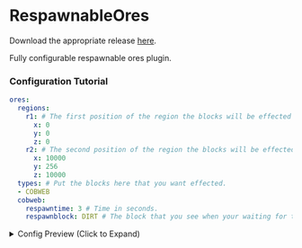 # RespawnableOres

Download the appropriate release [here](https://github.com/valkyrienyanko/RespawnableOres/releases).

Fully configurable respawnable ores plugin.

### Configuration Tutorial

```yml
ores:
  regions:
    r1: # The first position of the region the blocks will be effected in.
      x: 0
      y: 0
      z: 0
    r2: # The second position of the region the blocks will be effected in.
      x: 10000
      y: 256
      z: 10000
  types: # Put the blocks here that you want effected.
  - COBWEB
  cobweb:
    respawntime: 3 # Time in seconds.
    respawnblock: DIRT # The block that you see when your waiting for the original block to respawn.
```

<details><summary>Config Preview (Click to Expand)</summary>
<p>

#### ores.yml

```yml
ores:
  regions:
    r1:
      x: 0
      y: 0
      z: 0
    r2:
      x: 10000
      y: 256
      z: 10000
  types:
  - COAL_ORE
  - IRON_ORE
  - GOLD_ORE
  - REDSTONE_ORE
  - EMERALD_ORE
  - DIAMOND_ORE
  - LAPIS_ORE
  - QUARTZ_ORE
  coal_ore:
    respawntime: 10
    respawnblock: STONE
  iron_ore:
    respawntime: 10
    respawnblock: STONE
  gold_ore:
    respawntime: 10
    respawnblock: STONE
  redstone_ore:
    respawntime: 10
    respawnblock: STONE
  emerald_ore:
    respawntime: 10
    respawnblock: STONE
  diamond_ore:
    respawntime: 10
    respawnblock: STONE
  lapis_ore:
    respawntime: 10
    respawnblock: STONE
  quartz_ore:
    respawntime: 10
    respawnblock: STONE
```
</p>
</details>
